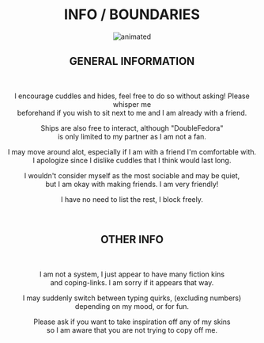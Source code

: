 <h1 align="center">
  INFO / BOUNDARIES
</h1>

<p align="center">
<img src="https://github.com/user-attachments/assets/2989a79c-5b28-4b5d-8986-d8f70064ebd0" alt="animated" />
</p>

<h2 align="center">
  GENERAL INFORMATION
</h2>

<br>

<p align="center">
I encourage cuddles and hides, feel free to do so without asking! Please whisper me<br>
beforehand if you wish to sit next to me and I am already with a friend.
</p>

<p align="center">
Ships are also free to interact, although "DoubleFedora"<br> 
is only limited to my partner as I am not a fan.
</p>

<p align="center">
I may move around alot, especially if I am with a friend I'm comfortable with.<br>
I apologize since I dislike cuddles that I think would last long.
</p>

<p align="center">
I wouldn't consider myself as the most sociable and may be quiet,<br>
but I am okay with making friends. I am very friendly!
</p>

<p align="center">
I have no need to list the rest, I block freely.
</p>

<br>

<h2 align="center">
  OTHER INFO
</h2>

<br>

<p align="center">
I am not a system, I just appear to have many fiction kins<br>
and coping-links. I am sorry if it appears that way.
</p>

<p align="center">
I may suddenly switch between typing quirks, (excluding numbers)<br>
depending on my mood, or for fun.
</p>

<p align="center">
Please ask if you want to take inspiration off any of my skins<br>
so I am aware that you are not trying to copy off me.
</p>
